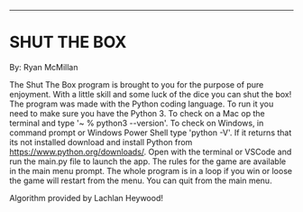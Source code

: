 ---

# SHUT THE BOX

By: Ryan McMillan

The Shut The Box program is brought to you for the purpose of pure enjoyment. With a little skill and some luck of the dice you can shut the box! The program was made with the Python coding language. To run it you need to make sure you have the Python 3. To check on a Mac op the terminal and type '~ % python3 --version'. To check on Windows, in command prompt or Windows Power Shell type 'python -V'. If it returns that its not installed download and install Python from https://www.python.org/downloads/. Open with the terminal or VSCode and run the main.py file to launch the app. The rules for the game are available in the main menu prompt. The whole program is in a loop if you win or loose the game will restart from the menu. You can quit from the main menu.

Algorithm provided by Lachlan Heywood!
